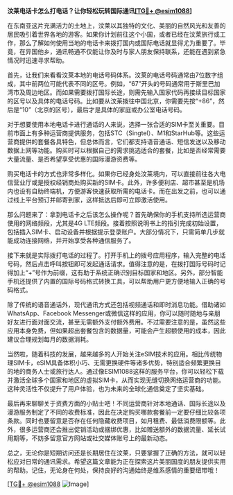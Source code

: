 **汶莱电话卡怎么打电话？让你轻松玩转国际通讯[[TG💪+ @esim1088](https://t.me/s/esim1088)]**

在东南亚这片充满活力的土地上，汶莱以其独特的文化、美丽的自然风光和友善的居民吸引着世界各地的游客。如果你计划前往这个小国，或者已经在汶莱旅行或工作，那么了解如何使用当地的电话卡来拨打国内或国际电话就显得尤为重要了。毕竟，在异国他乡，通讯畅通不仅能让你及时与家人朋友保持联系，还能在遇到紧急情况时迅速寻求帮助。

首先，让我们来看看汶莱本地的电话号码体系。汶莱的电话号码通常由7位数字组成，其中前两位可能代表不同的区号。例如，“67”开头的号码通常用于斯里巴加湾市及周边地区。而如果需要拨打国际长途，则需先输入国家代码再接续目标国家的区号以及具体的电话号码。比如要从汶莱拨往中国北京，你需要先按“+86”，然后是“10”（北京的区号），最后才是具体的家庭或办公室电话号码。

对于想要使用本地电话卡进行通话的人来说，选择一张合适的SIM卡至关重要。目前市面上有多种运营商提供服务，包括STC（Singtel）、M1和StarHub等。这些运营商提供的套餐各具特色，但总体而言，它们都支持语音通话、短信发送以及移动数据上网等功能。购买时可以根据自己的需求挑选适合的套餐，比如是否经常需要大量流量、是否希望享受优惠的国际漫游资费等。

购买电话卡的方式也非常多样化。如果你已经身处汶莱境内，可以直接前往各大电信营业厅或是授权经销商处购买新的SIM卡。此外，许多便利店、超市甚至是机场内也设有自助终端机，方便游客快速获取所需的电话卡。而在出发之前，也可以通过线上平台预订并邮寄到家，这样抵达后即可立即激活使用。

那么问题来了：拿到电话卡之后该怎么操作呢？首先确保你的手机支持所选运营商使用的网络频段，尤其是4G LTE频段。接着按照说明书上的指引完成初始设置，包括插入SIM卡、启动设备并根据提示登录账户。大部分情况下，只需简单几步就能成功连接网络，并开始享受各种通信服务了。

接下来就是实际拨打电话的过程了。打开手机上的拨号应用程序，输入完整的电话号码，然后点击呼叫按钮即可发起通话请求。值得注意的是，在拨打国际号码时记得加上“+”号作为前缀，这有助于系统正确识别目标国家和地区。另外，部分智能手机还提供了内置的国际号码格式转换工具，可以帮助用户更方便地输入正确的号码格式。

除了传统的语音通话外，现代通讯方式还包括视频通话和即时消息功能。借助诸如WhatsApp、Facebook Messenger或微信这样的应用，你可以随时随地与亲朋好友进行面对面交流，甚至无需额外支付额外费用。不过需要注意的是，虽然这些应用本身免费，但如果超出套餐包含的数据量，可能会产生超额使用的成本，因此建议合理规划每月的数据消耗。

当然啦，随着科技的发展，越来越多的人开始关注eSIM技术的应用。相比传统物理SIM卡，eSIM具备体积小巧、无需更换硬件等诸多优势，特别适合频繁更换目的地的商务人士或旅行达人。通过像ESIM1088这样的服务平台，你可以轻松下载并激活全球多个国家和地区的虚拟SIM卡，从而实现无缝切换网络运营商的功能。这种灵活性不仅提升了用户体验，也为未来的全球化通信奠定了坚实基础。

最后再来聊聊关于资费方面的小贴士吧！不同运营商针对本地通话、国际长途以及漫游服务制定了不同的收费标准，因此在决定购买哪款套餐前一定要仔细比较各项条款。同时也要留意是否存在任何隐藏收费项目，如月租费、最低消费限额等。此外，很多运营商还会推出促销活动或捆绑优惠，比如赠送额外的数据流量、延长试用期等，不妨多留意官方网站或社交媒体账号上的最新动态。

总之，无论你是短期访问还是长期居住在汶莱，只要掌握了正确的方法，就可以轻松应对日常的通讯需求。希望这篇文章能为正在探索这片美丽国度的朋友提供实用的帮助。记住，无论身在何处，保持良好的沟通始终是维系感情的重要纽带哦！

[[TG💪+ @esim1088](https://t.me/s/esim1088) ![Image](https://i.postimg.cc/4NQfJmqS/Snipaste-2025-05-13-00-14-12.png)]